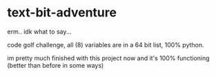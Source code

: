 # text-bit-adventure

erm.. idk what to say...

code golf challenge,
all (8) variables are in a 64 bit list,
100% python.

im pretty much finished with this project now and it's 100% functioning (better than before in some ways)
